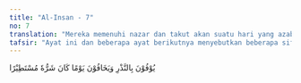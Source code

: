 ```yaml
---
title: "Al-Insan - 7"
no: 7
translation: "Mereka memenuhi nazar dan takut akan suatu hari yang azabnya merata di mana-mana. "
tafsir: "Ayat ini dan beberapa ayat berikutnya menyebutkan beberapa sifat orang-orang abrar (berbuat kebaikan), yaitu: mereka menunaikan nazar dan takut akan suatu hari yang azabnya merata di mana-mana. Menunaikan nazar adalah menepati suatu kewajiban yang datang dari pribadi sendiri dalam rangka menaati Allah. Berbeda dengan kewajiban syara (agama) yang datang dari Allah, maka nazar bersifat pembebanan yang timbul karena keinginan sendiri dengan niat mensyukuri nikmat Allah. Baik nazar maupun syarak, kedua-duanya hukumnya wajib dilaksanakan.\n\nDalam sebuah hadis yang diriwayatkan Imam Malik, al-Bukhari, dan Muslim dari 'Aisyah, Rasulullah saw bersabda:\n\nBarang siapa yang bernazar menaati Allah, hendaklah ia menepati nazar itu, (tetapi) janganlah dipenuhi jika nazar itu untuk mendurhakai-Nya. (Riwayat al-Bukhari, Malik, Abu Dawud, at-Tirmidhi, an-Nasa'i dan Ibnu Majah dari 'Aisyah)\n\nDalam beberapa hadis dijelaskan tentang ketentuan nazar, di antaranya adalah:\n\n1.Hadis riwayat al-Bukhari dari 'Aisyah di atas menjelaskan bahwa nazar yang bermaksud hendak menaati Allah wajib dipenuhi, sedangkan nazar dengan niat mendurhakai Allah tidak boleh dipenuhi. Demikian pula hadis-hadis riwayat at-Tirmidhi, Abu Dawud, dan an Nasa'i.\n\n2.Rasulullah saw memerintahkan kepada Sa'ad bin Ubadah agar membayar puasa nazar yang pernah diucapkan oleh ibunya yang telah meninggal. Hadis ini diriwayatkan oleh al-Bukhari dan Muslim dari Sa'ad bin Ubadah.\n\nSelain dari menyempurnakan janji, orang abrar juga mau meninggalkan segala perbuatan terlarang (muharramat) karena takut akan dahsyatnya siksa yang harus diterima di hari Kiamat akibat mengerjakannya. Sebab pada hari itu, segala kejahatan dan kedurhakaan yang pernah dikerjakan seseorang disebarluaskan. Hanya orang-orang yang dikasihi Allah saja yang selamat dari keadaan yang mengerikan itu."
---
```


يُوْفُوْنَ بِالنَّذْرِ وَيَخَافُوْنَ يَوْمًا كَانَ شَرُّهٗ مُسْتَطِيْرًا 
